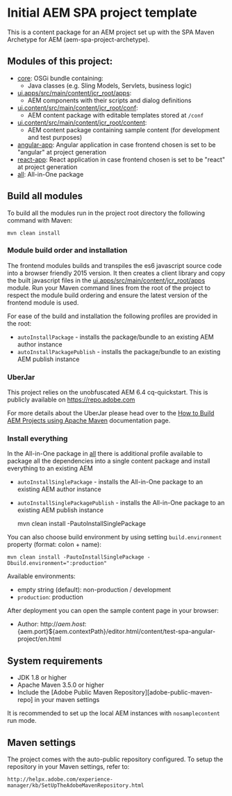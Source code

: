 # Initial AEM SPA project template

This is a content package for an AEM project set up with the SPA Maven Archetype for AEM (aem-spa-project-archetype).

## Modules of this project:

* [core](core/): OSGi bundle containing:
  * Java classes (e.g. Sling Models, Servlets, business logic)
* [ui.apps/src/main/content/jcr_root/apps](ui.apps/src/main/content/jcr_root/apps/):
  * AEM components with their scripts and dialog definitions
* [ui.content/src/main/content/jcr_root/conf](ui.content/src/main/content/jcr_root/conf/):
  * AEM content package with editable templates stored at `/conf`
* [ui.content/src/main/content/jcr_root/content](content/jcr_root/content/):
  * AEM content package containing sample content (for development and test purposes)
* [angular-app](angular-app/): Angular application in case frontend chosen is set to be "angular" at project generation
* [react-app](react-app/): React application in case frontend chosen is set to be "react" at project generation
* [all](all/): All-in-One package


## Build all modules

To build all the modules run in the project root directory the following command with Maven:

    mvn clean install

### Module build order and installation

The frontend modules builds and transpiles the es6 javascript source code into a browser friendly 2015 version.
It then creates a client library and copy the built javascript files in the [ui.apps/src/main/content/jcr_root/apps](ui.apps/src/main/content/jcr_root/apps/) module.
Run your Maven command lines from the root of the project to respect the module build ordering and ensure the latest
version of the frontend module is used.

For ease of the build and installation the following profiles are provided in the root:

 * ``autoInstallPackage`` - installs the package/bundle to an existing AEM author instance
 * ``autoInstallPackagePublish`` - installs the package/bundle to an existing AEM publish instance

### UberJar

This project relies on the unobfuscated AEM 6.4 cq-quickstart. This is publicly available on https://repo.adobe.com

For more details about the UberJar please head over to the
[How to Build AEM Projects using Apache Maven](https://helpx.adobe.com/experience-manager/6-4/sites/developing/using/ht-projects-maven.html)
documentation page.

### Install everything

In the All-in-One package in [all](all/) there is additional profile available to package all the dependencies into a
single content package and install everything to an existing AEM

 * ``autoInstallSinglePackage`` - installs the All-in-One package to an existing AEM author instance
 * ``autoInstallSinglePackagePublish`` - installs the All-in-One package to an existing AEM publish instance


    mvn clean install -PautoInstallSinglePackage

You can also choose build environment by using setting `build.environment` property (format: colon + name):

    mvn clean install -PautoInstallSinglePackage -Dbuild.environment=":production"

Available environments:

* empty string (default): non-production / development
* `production`: production

After deployment you can open the sample content page in your browser:

* Author: http://${aem.host}:${aem.port}${aem.contextPath}/editor.html/content/test-spa-angular-project/en.html

## System requirements

* JDK 1.8 or higher
* Apache Maven 3.5.0 or higher
* Include the [Adobe Public Maven Repository][adobe-public-maven-repo] in your maven settings

It is recommended to set up the local AEM instances with `nosamplecontent` run mode.

## Maven settings

The project comes with the auto-public repository configured. To setup the repository in your Maven settings, refer to:

    http://helpx.adobe.com/experience-manager/kb/SetUpTheAdobeMavenRepository.html
